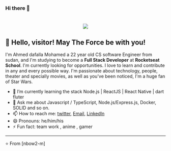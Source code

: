 ### Hi there 👋



<h1 align="center">
  <img src="https://ik.imagekit.io/dfw3q47dv0/the_power_of_dark_side_fPLL-vX6C.gif" />
</h1>

## 👋 Hello, visitor! May The Force be with you!



I'm Ahmed dafalla Mohamed a 22 year old CS software Engineer from sudan,  and I'm studying to become a **Full Stack Developer** at **Rocketseat School**. I'm currently looking for opportunities. I love to learn and contribute in any and every possible way. I'm passionate about technology, people, theater and specially movies, as well as you've been noticed, I'm a huge fan of Star Wars.

- 🌱 I’m currently learning the stack Node.js | ReactJS | React Native | dart fluter
- 💬 Ask me about Javascript / TypeScript, Node.js/Express.js, Docker, SOLID and so on.
- 📫 How to reach me: [twitter](https://x.com/NBow0), [Email](nmawg22@gmail.com), [LinkedIn]()
- 😄 Pronouns: he/him/his
- ⚡ Fun fact: team work , anime , gamer

---

⭐ From [nbow2-m]


